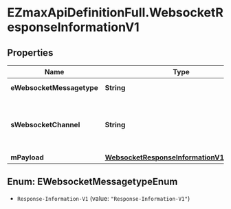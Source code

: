 # EZmaxApiDefinitionFull.WebsocketResponseInformationV1

## Properties

Name | Type | Description | Notes
------------ | ------------- | ------------- | -------------
**eWebsocketMessagetype** | **String** | The Type of message | 
**sWebsocketChannel** | **String** | The Channel on which to route the websocket message | 
**mPayload** | [**WebsocketResponseInformationV1MPayload**](WebsocketResponseInformationV1MPayload.md) |  | 



## Enum: EWebsocketMessagetypeEnum


* `Response-Information-V1` (value: `"Response-Information-V1"`)




